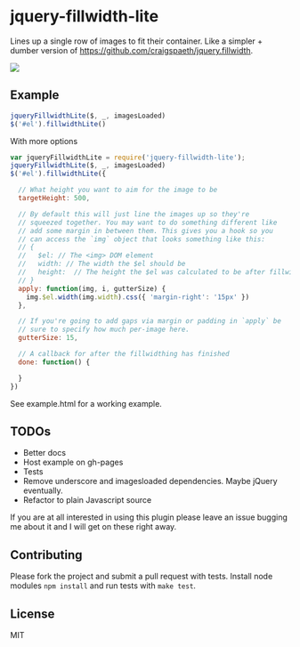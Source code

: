 # jquery-fillwidth-lite

Lines up a single row of images to fit their container. Like a simpler + dumber version of https://github.com/craigspaeth/jquery.fillwidth.

![](https://s3.amazonaws.com/f.cl.ly/items/2Y1u0n0H2h1y0I3n2I03/Image%202015-03-21%20at%206.44.38%20PM.png)

## Example

````javascript
jqueryFillwidthLite($, _, imagesLoaded)
$('#el').fillwidthLite()
````

With more options

````javascript
var jqueryFillwidthLite = require('jquery-fillwidth-lite');
jqueryFillwidthLite($, _, imagesLoaded)
$('#el').fillwidthLite({

  // What height you want to aim for the image to be
  targetHeight: 500,

  // By default this will just line the images up so they're
  // squeezed together. You may want to do something different like
  // add some margin in between them. This gives you a hook so you
  // can access the `img` object that looks something like this:
  // {
  //   $el: // The <img> DOM element
  //   width: // The width the $el should be
  //   height:  // The height the $el was calculated to be after fillwidth
  // }
  apply: function(img, i, gutterSize) {
    img.$el.width(img.width).css({ 'margin-right': '15px' })
  },

  // If you're going to add gaps via margin or padding in `apply` be
  // sure to specify how much per-image here.
  gutterSize: 15,

  // A callback for after the fillwidthing has finished
  done: function() {

  }
})
````

See example.html for a working example.

## TODOs

* Better docs
* Host example on gh-pages
* Tests
* Remove underscore and imagesloaded dependencies. Maybe jQuery eventually.
* Refactor to plain Javascript source

If you are at all interested in using this plugin please leave an issue bugging me about it and I will get on these right away.

## Contributing

Please fork the project and submit a pull request with tests. Install node modules `npm install` and run tests with `make test`.

## License

MIT
